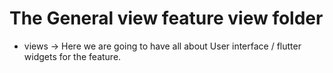 # The General view feature view folder

* views -> Here we are going to have all about User interface / flutter widgets for the feature.